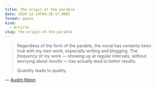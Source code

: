 ```yaml
---
title: The origin of the parable
date: 2020-12-14T04:36:17.000Z
format: quote
kind:
  - Article
slug: the-origin-of-the-parable
---
```


> Regardless of the form of the parable, the moral has certainly been true with
> my own work, especially writing and blogging. The _frequency_ of my work —
> showing up at regular intervals, without worrying about results — has actually
> lead to better results.
>
> Quantity leads to quality.
>
 — [Austin Kleon](https://austinkleon.com/2020/12/10/quantity-leads-to-quality-the-origin-of-a-parable/)
